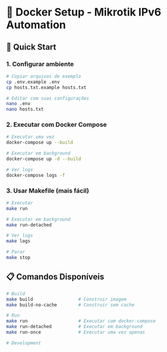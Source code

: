 # 🐳 Docker Setup - Mikrotik IPv6 Automation

## 🚀 Quick Start

### 1. Configurar ambiente
```bash
# Copiar arquivos de exemplo
cp .env.example .env
cp hosts.txt.example hosts.txt

# Editar com suas configurações
nano .env
nano hosts.txt
```

### 2. Executar com Docker Compose
```bash
# Executar uma vez
docker-compose up --build

# Executar em background
docker-compose up -d --build

# Ver logs
docker-compose logs -f
```

### 3. Usar Makefile (mais fácil)
```bash
# Executar
make run

# Executar em background  
make run-detached

# Ver logs
make logs

# Parar
make stop
```

## 📋 Comandos Disponíveis

```bash
# Build
make build                 # Construir imagem
make build-no-cache        # Construir sem cache

# Run
make run                   # Executar com docker-compose
make run-detached          # Executar em background
make run-once              # Executar uma vez apenas

# Development 